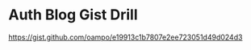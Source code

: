 Auth Blog Gist Drill
==========================

https://gist.github.com/oampo/e19913c1b7807e2ee723051d49d024d3



